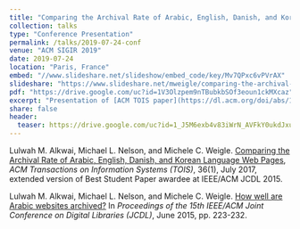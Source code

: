 ```yaml
---
title: "Comparing the Archival Rate of Arabic, English, Danish, and Korean Language Web Pages"
collection: talks
type: "Conference Presentation"
permalink: /talks/2019-07-24-conf
venue: "ACM SIGIR 2019"
date: 2019-07-24
location: "Paris, France"
embed: "//www.slideshare.net/slideshow/embed_code/key/Mv7QPxc6vPVrAX"
slideshare: "https://www.slideshare.net/mweigle/comparing-the-archival-rate-of-arabic-english-danish-and-korean-language-web-pages"
pdf: "https://drive.google.com/uc?id=1V3Olzpem9nTBubkbSOf3eoun1ckMXcaz"
excerpt: "Presentation of [ACM TOIS paper](https://dl.acm.org/doi/abs/10.1145/3041656) at [SIGIR 2019](https://sigir.org/sigir2019/)"
share: false
header:
  teaser: https://drive.google.com/uc?id=1_J5M6exb4v83iWrN_AVFkY0ukdJxugHA
---
```


Lulwah M. Alkwai, Michael L. Nelson, and Michele C. Weigle. [Comparing the Archival Rate of Arabic, English, Danish, and Korean Language Web Pages](https://dl.acm.org/doi/abs/10.1145/3041656), *ACM Transactions on Information Systems (TOIS)*,  36(1), July 2017, extended version of Best Student Paper awardee at IEEE/ACM JCDL 2015.

Lulwah M. Alkwai, Michael L. Nelson, and Michele C. Weigle. [How well are Arabic websites archived?](https://dl.acm.org/doi/10.1145/2756406.2756912) In *Proceedings of the 15th IEEE/ACM Joint Conference on Digital Libraries (JCDL)*, June 2015, pp. 223-232. 

